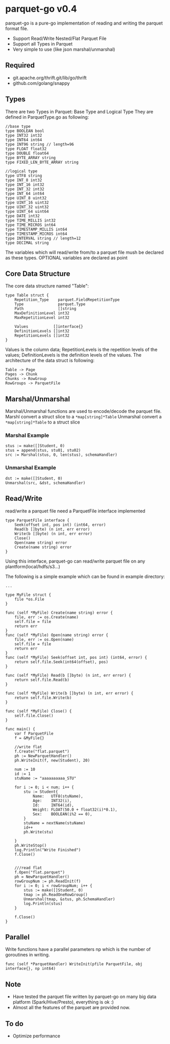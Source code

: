 # parquet-go v0.4
parquet-go is a pure-go implementation of reading and writing the parquet format file. 
* Support Read/Write Nested/Flat Parquet File
* Support all Types in Parquet
* Very simple to use (like json marshal/unmarshal)

## Required
* git.apache.org/thrift.git/lib/go/thrift
* github.com/golang/snappy

## Types
There are two Types in Parquet: Base Type and Logical Type
They are defined in ParquetType.go as following:
```
//base type
type BOOLEAN bool
type INT32 int32
type INT64 int64
type INT96 string // length=96
type FLOAT float32
type DOUBLE float64
type BYTE_ARRAY string
type FIXED_LEN_BYTE_ARRAY string

//logical type
type UTF8 string
type INT_8 int32
type INT_16 int32
type INT_32 int32
type INT_64 int64
type UINT_8 uint32
type UINT_16 uint32
type UINT_32 uint32
type UINT_64 uint64
type DATE int32
type TIME_MILLIS int32
type TIME_MICROS int64
type TIMESTAMP_MILLIS int64
type TIMESTAMP_MICROS int64
type INTERVAL string // length=12
type DECIMAL string

```
The variables which will read/write from/to a parquet file mush be declared as these types.
OPTIONAL variables are declared as point 

## Core Data Structure
The core data structure named "Table":
```
type Table struct {
	Repetition_Type    parquet.FieldRepetitionType
	Type               parquet.Type
	Path               []string
	MaxDefinitionLevel int32
	MaxRepetitionLevel int32

	Values           []interface{}
	DefinitionLevels []int32
	RepetitionLevels []int32
}
```
Values is the column data; RepetitionLevels is the repetition levels of the values; DefinitionLevels is the definition levels of the values.
The architecture of the data struct is following:
```
Table -> Page
Pages -> Chunk
Chunks -> RowGroup
RowGroups -> ParquetFile
```

## Marshal/Unmarshal
Marshal/Unmarshal functions are used to encode/decode the parquet file. 
Marshl convert a struct slice to a ```*map[string]*Table```
Unmarshal convert a ```*map[string]*Table``` to a struct slice

### Marshal Example
```
stus := make([]Student, 0)
stus = append(stus, stu01, stu02)
src := Marshal(stus, 0, len(stus), schemaHandler)
```

### Unmarshal Example
```
dst := make([]Student, 0)
Unmarshal(src, &dst, schemaHandler)
```

## Read/Write
read/write a parquet file need a ParquetFile interface implemented
```
type ParquetFile interface {
	Seek(offset int, pos int) (int64, error)
	Read(b []byte) (n int, err error)
	Write(b []byte) (n int, err error)
	Close()
	Open(name string) error
	Create(name string) error
}
```
Using this interface, parquet-go can read/write parquet file on any plantform(local/hdfs/s3...)

The following is a simple example which can be found in example directory:
```
...

type MyFile struct {
	file *os.File
}

func (self *MyFile) Create(name string) error {
	file, err := os.Create(name)
	self.file = file
	return err
}
func (self *MyFile) Open(name string) error {
	file, err := os.Open(name)
	self.file = file
	return err
}
func (self *MyFile) Seek(offset int, pos int) (int64, error) {
	return self.file.Seek(int64(offset), pos)
}

func (self *MyFile) Read(b []byte) (n int, err error) {
	return self.file.Read(b)
}

func (self *MyFile) Write(b []byte) (n int, err error) {
	return self.file.Write(b)
}

func (self *MyFile) Close() {
	self.file.Close()
}

func main() {
	var f ParquetFile
	f = &MyFile{}

	//write flat
	f.Create("flat.parquet")
	ph := NewParquetHandler()
	ph.WriteInit(f, new(Student), 20)

	num := 10
	id := 1
	stuName := "aaaaaaaaaa_STU"

	for i := 0; i < num; i++ {
		stu := Student{
			Name:   UTF8(stuName),
			Age:    INT32(i),
			Id:     INT64(id),
			Weight: FLOAT(50.0 + float32(i)*0.1),
			Sex:    BOOLEAN(i%2 == 0),
		}
		stuName = nextName(stuName)
		id++
		ph.Write(stu)

	}
	ph.WriteStop()
	log.Println("Write Finished")
	f.Close()


	///read flat
	f.Open("flat.parquet")
	ph = NewParquetHandler()
	rowGroupNum := ph.ReadInit(f)
	for i := 0; i < rowGroupNum; i++ {
		stus := make([]Student, 0)
		tmap := ph.ReadOneRowGroup()
		Unmarshal(tmap, &stus, ph.SchemaHandler)
		log.Println(stus)
	}

	f.Close()
}

```

## Parallel
Write functions have a parallel parameters np which is the number of goroutines in writing.
```
func (self *ParquetHandler) WriteInit(pfile ParquetFile, obj interface{}, np int64)
```


## Note
* Have tested the parquet file written by parquet-go on many big data platform (Spark/Hive/Presto), everything is ok :)
* Almost all the features of the parquet are provided now.

## To do
* Optimize performance
